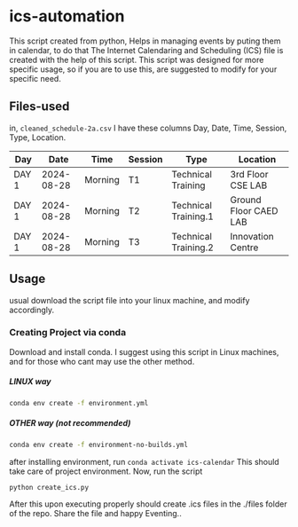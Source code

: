 # ics-automation
This script created from python, Helps in managing events by puting them in calendar, to do that The Internet Calendaring and Scheduling (ICS) file  is created with the help of this script. This script was designed for more specific usage, so if you are to use this, are suggested to modify for your specific need.

## Files-used
in, `cleaned_schedule-2a.csv` I have these columns Day, Date, Time, Session, Type, Location.


| Day   | Date       | Time    | Session | Type                  | Location               |
|-------|------------|---------|---------|-----------------------|------------------------|
| DAY 1 | 2024-08-28 | Morning | T1      | Technical Training     | 3rd Floor CSE LAB     |
| DAY 1 | 2024-08-28 | Morning | T2      | Technical Training.1   | Ground Floor CAED LAB  |
| DAY 1 | 2024-08-28 | Morning | T3      | Technical Training.2   | Innovation Centre       |

## Usage
usual download the script file into your linux machine, and modify accordingly.

### Creating Project via conda
Download and install conda. I suggest using this script in Linux machines, and for those who cant may use the other method.
##### LINUX way
```bash
conda env create -f environment.yml
```
##### OTHER way (not recommended)
```bash
conda env create -f environment-no-builds.yml
```
after installing environment, run `conda activate ics-calendar` This should take care of project environment. Now, run the script
```bash
python create_ics.py
```
After this upon executing properly should create .ics files in the ./files folder of the repo. Share the file and happy Eventing..
